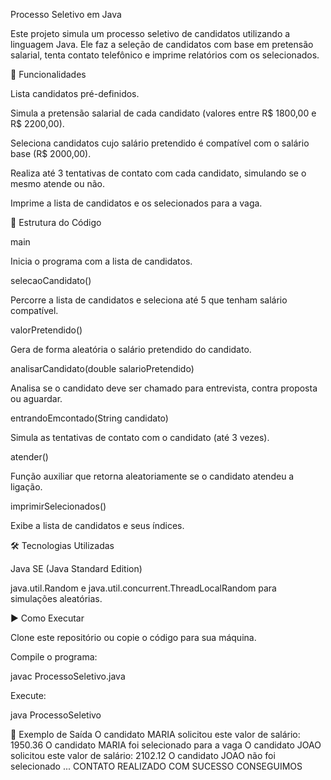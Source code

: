Processo Seletivo em Java

Este projeto simula um processo seletivo de candidatos utilizando a linguagem Java.
Ele faz a seleção de candidatos com base em pretensão salarial, tenta contato telefônico e imprime relatórios com os selecionados.

🚀 Funcionalidades

Lista candidatos pré-definidos.

Simula a pretensão salarial de cada candidato (valores entre R$ 1800,00 e R$ 2200,00).

Seleciona candidatos cujo salário pretendido é compatível com o salário base (R$ 2000,00).

Realiza até 3 tentativas de contato com cada candidato, simulando se o mesmo atende ou não.

Imprime a lista de candidatos e os selecionados para a vaga.

📂 Estrutura do Código

main

Inicia o programa com a lista de candidatos.

selecaoCandidato()

Percorre a lista de candidatos e seleciona até 5 que tenham salário compatível.

valorPretendido()

Gera de forma aleatória o salário pretendido do candidato.

analisarCandidato(double salarioPretendido)

Analisa se o candidato deve ser chamado para entrevista, contra proposta ou aguardar.

entrandoEmcontado(String candidato)

Simula as tentativas de contato com o candidato (até 3 vezes).

atender()

Função auxiliar que retorna aleatoriamente se o candidato atendeu a ligação.

imprimirSelecionados()

Exibe a lista de candidatos e seus índices.

🛠️ Tecnologias Utilizadas

Java SE (Java Standard Edition)

java.util.Random e java.util.concurrent.ThreadLocalRandom para simulações aleatórias.

▶️ Como Executar

Clone este repositório ou copie o código para sua máquina.

Compile o programa:

javac ProcessoSeletivo.java


Execute:

java ProcessoSeletivo

📖 Exemplo de Saída
O candidato MARIA solicitou este valor de salário: 1950.36
O candidato MARIA foi selecionado para a vaga
O candidato JOAO solicitou este valor de salário: 2102.12
O candidato JOAO não foi selecionado
...
CONTATO REALIZADO COM SUCESSO
CONSEGUIMOS
